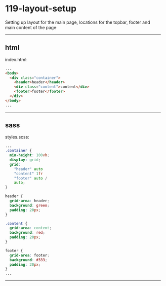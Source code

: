 # 119-layout-setup

Setting up layout for the main page, locations for the topbar, footer and main content of the page

---

## html

index.html:

```html
...
<body>
  <div class="container">
    <header>header</header>
    <div class="content">content</div>
    <footer>footer</footer>
  </div>
</body>
...
```

---

## sass

styles.scss:

```scss
...
.container {
  min-height: 100vh;
  display: grid;
  grid:
    "header" auto
    "content" 1fr
    "footer" auto /
    auto;
}

header {
  grid-area: header;
  background: green;
  padding: 20px;
}

.content {
  grid-area: content;
  background: red;
  padding: 20px;
}

footer {
  grid-area: footer;
  background: #333;
  padding: 20px;
}
...
```

---
